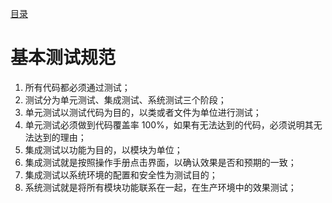 [目录](./)
# 基本测试规范

1. 所有代码都必须通过测试；
2. 测试分为单元测试、集成测试、系统测试三个阶段；
3. 单元测试以测试代码为目的，以类或者文件为单位进行测试；
4. 单元测试必须做到代码覆盖率 100%，如果有无法达到的代码，必须说明其无法达到的理由；
5. 集成测试以功能为目的，以模块为单位；
6. 集成测试就是按照操作手册点击界面，以确认效果是否和预期的一致；
7. 集成测试以系统环境的配置和安全性为测试目的；
8. 系统测试就是将所有模块功能联系在一起，在生产环境中的效果测试；
